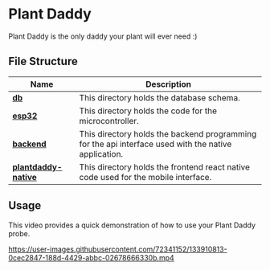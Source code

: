 # Plant Daddy
Plant Daddy is the only daddy your plant will ever need :)

## File Structure

|  Name         | Description   |  
| ------------- |-------------|
| [**db**](./db)    | This directory holds the database schema.| 
| [**esp32**](./esp32) | This directory holds the code for the microcontroller. | 
| [**backend**](./backend) | This directory holds the backend programming for the api interface used with the native application. |
| [**plantdaddy-native**](./plantdaddy-native)| This directory holds the frontend react native code used for the mobile interface.|


## Usage 
This video provides a quick demonstration of how to use your Plant Daddy probe.




https://user-images.githubusercontent.com/72341152/133910813-0cec2847-188d-4429-abbc-02678666330b.mp4

